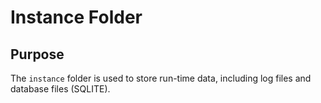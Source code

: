 # Instance Folder

## Purpose

The `instance` folder is used to store run-time data, including log files and database files (SQLITE).